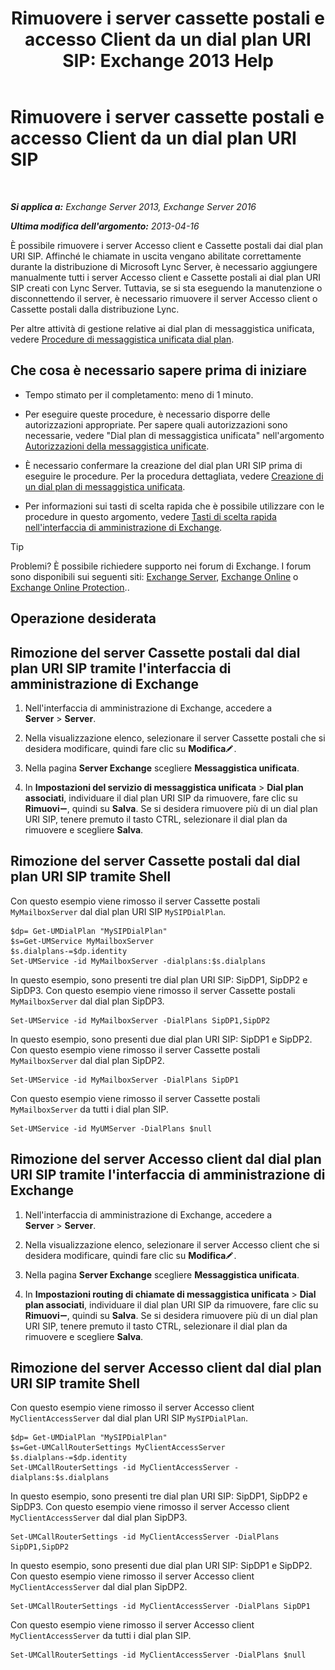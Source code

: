 ﻿---
title: 'Rimuovere i server cassette postali e accesso Client da un dial plan URI SIP: Exchange 2013 Help'
TOCTitle: Rimuovere i server cassette postali e accesso Client da un dial plan URI SIP
ms:assetid: 367441e1-1a0f-42c8-9fa8-8abe80b3d015
ms:mtpsurl: https://technet.microsoft.com/it-it/library/Aa997238(v=EXCHG.150)
ms:contentKeyID: 54652863
ms.date: 05/22/2018
mtps_version: v=EXCHG.150
ms.translationtype: MT
---

# Rimuovere i server cassette postali e accesso Client da un dial plan URI SIP

 

_**Si applica a:** Exchange Server 2013, Exchange Server 2016_

_**Ultima modifica dell'argomento:** 2013-04-16_

È possibile rimuovere i server Accesso client e Cassette postali dai dial plan URI SIP. Affinché le chiamate in uscita vengano abilitate correttamente durante la distribuzione di Microsoft Lync Server, è necessario aggiungere manualmente tutti i server Accesso client e Cassette postali ai dial plan URI SIP creati con Lync Server. Tuttavia, se si sta eseguendo la manutenzione o disconnettendo il server, è necessario rimuovere il server Accesso client o Cassette postali dalla distribuzione Lync.

Per altre attività di gestione relative ai dial plan di messaggistica unificata, vedere [Procedure di messaggistica unificata dial plan](um-dial-plan-procedures-exchange-2013-help.md).

## Che cosa è necessario sapere prima di iniziare

  - Tempo stimato per il completamento: meno di 1 minuto.

  - Per eseguire queste procedure, è necessario disporre delle autorizzazioni appropriate. Per sapere quali autorizzazioni sono necessarie, vedere "Dial plan di messaggistica unificata" nell'argomento [Autorizzazioni della messaggistica unificate](unified-messaging-permissions-exchange-2013-help.md).

  - È necessario confermare la creazione del dial plan URI SIP prima di eseguire le procedure. Per la procedura dettagliata, vedere [Creazione di un dial plan di messaggistica unificata](create-a-um-dial-plan-exchange-2013-help.md).

  - Per informazioni sui tasti di scelta rapida che è possibile utilizzare con le procedure in questo argomento, vedere [Tasti di scelta rapida nell'interfaccia di amministrazione di Exchange](keyboard-shortcuts-in-the-exchange-admin-center-exchange-online-protection-help.md).


> [!TIP]
> Problemi? È possibile richiedere supporto nei forum di Exchange. I forum sono disponibili sui seguenti siti: <A href="https://go.microsoft.com/fwlink/p/?linkid=60612">Exchange Server</A>, <A href="https://go.microsoft.com/fwlink/p/?linkid=267542">Exchange Online</A> o <A href="https://go.microsoft.com/fwlink/p/?linkid=285351">Exchange Online Protection</A>..



## Operazione desiderata

## Rimozione del server Cassette postali dal dial plan URI SIP tramite l'interfaccia di amministrazione di Exchange

1.  Nell'interfaccia di amministrazione di Exchange, accedere a **Server** \> **Server**.

2.  Nella visualizzazione elenco, selezionare il server Cassette postali che si desidera modificare, quindi fare clic su **Modifica**![Icona Modifica](images/JJ218640.6f53ccb2-1f13-4c02-bea0-30690e6ea71d(EXCHG.150).gif "Icona Modifica").

3.  Nella pagina **Server Exchange** scegliere **Messaggistica unificata**.

4.  In **Impostazioni del servizio di messaggistica unificata** \> **Dial plan associati**, individuare il dial plan URI SIP da rimuovere, fare clic su **Rimuovi**![Icona Rimuovi](images/JJ657492.479b6ced-8d64-4277-a725-f17fea202b28(EXCHG.150).gif "Icona Rimuovi"), quindi su **Salva**. Se si desidera rimuovere più di un dial plan URI SIP, tenere premuto il tasto CTRL, selezionare il dial plan da rimuovere e scegliere **Salva**.

## Rimozione del server Cassette postali dal dial plan URI SIP tramite Shell

Con questo esempio viene rimosso il server Cassette postali `MyMailboxServer` dal dial plan URI SIP `MySIPDialPlan`.

    $dp= Get-UMDialPlan "MySIPDialPlan"
    $s=Get-UMService MyMailboxServer
    $s.dialplans-=$dp.identity
    Set-UMService -id MyMailboxServer -dialplans:$s.dialplans

In questo esempio, sono presenti tre dial plan URI SIP: SipDP1, SipDP2 e SipDP3. Con questo esempio viene rimosso il server Cassette postali `MyMailboxServer` dal dial plan SipDP3.

    Set-UMService -id MyMailboxServer -DialPlans SipDP1,SipDP2

In questo esempio, sono presenti due dial plan URI SIP: SipDP1 e SipDP2. Con questo esempio viene rimosso il server Cassette postali `MyMailboxServer` dal dial plan SipDP2.

    Set-UMService -id MyMailboxServer -DialPlans SipDP1

Con questo esempio viene rimosso il server Cassette postali `MyMailboxServer` da tutti i dial plan SIP.

    Set-UMService -id MyUMServer -DialPlans $null

## Rimozione del server Accesso client dal dial plan URI SIP tramite l'interfaccia di amministrazione di Exchange

1.  Nell'interfaccia di amministrazione di Exchange, accedere a **Server** \> **Server**.

2.  Nella visualizzazione elenco, selezionare il server Accesso client che si desidera modificare, quindi fare clic su **Modifica**![Icona Modifica](images/JJ218640.6f53ccb2-1f13-4c02-bea0-30690e6ea71d(EXCHG.150).gif "Icona Modifica").

3.  Nella pagina **Server Exchange** scegliere **Messaggistica unificata**.

4.  In **Impostazioni routing di chiamate di messaggistica unificata** \> **Dial plan associati**, individuare il dial plan URI SIP da rimuovere, fare clic su **Rimuovi**![Icona Rimuovi](images/JJ657492.479b6ced-8d64-4277-a725-f17fea202b28(EXCHG.150).gif "Icona Rimuovi"), quindi su **Salva**. Se si desidera rimuovere più di un dial plan URI SIP, tenere premuto il tasto CTRL, selezionare il dial plan da rimuovere e scegliere **Salva**.

## Rimozione del server Accesso client dal dial plan URI SIP tramite Shell

Con questo esempio viene rimosso il server Accesso client `MyClientAccessServer` dal dial plan URI SIP `MySIPDialPlan`.

    $dp= Get-UMDialPlan "MySIPDialPlan"
    $s=Get-UMCallRouterSettings MyClientAccessServer
    $s.dialplans-=$dp.identity
    Set-UMCallRouterSettings -id MyClientAccessServer -dialplans:$s.dialplans

In questo esempio, sono presenti tre dial plan URI SIP: SipDP1, SipDP2 e SipDP3. Con questo esempio viene rimosso il server Accesso client `MyClientAccessServer` dal dial plan SipDP3.

    Set-UMCallRouterSettings -id MyClientAccessServer -DialPlans SipDP1,SipDP2

In questo esempio, sono presenti due dial plan URI SIP: SipDP1 e SipDP2. Con questo esempio viene rimosso il server Accesso client `MyClientAccessServer` dal dial plan SipDP2.

    Set-UMCallRouterSettings -id MyClientAccessServer -DialPlans SipDP1

Con questo esempio viene rimosso il server Accesso client `MyClientAccessServer` da tutti i dial plan SIP.

    Set-UMCallRouterSettings -id MyClientAccessServer -DialPlans $null

